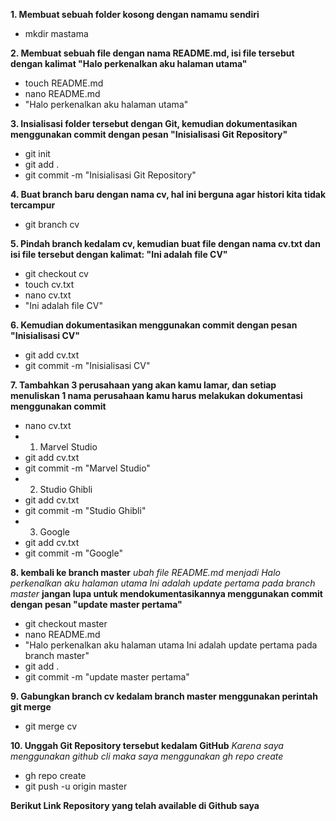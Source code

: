 **1. Membuat sebuah folder kosong dengan namamu sendiri**
- mkdir mastama

**2. Membuat sebuah file dengan nama README.md, isi file tersebut dengan kalimat
"Halo perkenalkan aku halaman utama"**
- touch README.md
- nano README.md
- "Halo perkenalkan aku halaman utama"

**3. Insialisasi folder tersebut dengan Git, kemudian dokumentasikan menggunakan commit dengan pesan
"Inisialisasi Git Repository"**
- git init
- git add .
- git commit -m "Inisialisasi Git Repository"

**4. Buat branch baru dengan nama cv, hal ini berguna agar histori kita tidak tercampur**
- git branch cv

**5. Pindah branch kedalam cv, kemudian buat file dengan nama cv.txt dan isi file tersebut dengan kalimat:
"Ini adalah file CV"**
- git checkout cv
- touch cv.txt
- nano cv.txt
- "Ini adalah file CV"

**6. Kemudian dokumentasikan menggunakan commit dengan pesan
"Inisialisasi CV"**
- git add cv.txt
- git commit -m "Inisialisasi CV"

**7. Tambahkan 3 perusahaan yang akan kamu lamar, dan setiap menuliskan 1 nama perusahaan kamu harus melakukan dokumentasi menggunakan commit**
- nano cv.txt
- 1. Marvel Studio
- git add cv.txt
- git commit -m "Marvel Studio"
- 2. Studio Ghibli
- git add cv.txt
- git commit -m "Studio Ghibli"
- 3. Google
- git add cv.txt
- git commit -m "Google"

**8. kembali ke branch master**
_ubah file README.md menjadi
Halo perkenalkan aku halaman utama
Ini adalah update pertama pada branch master_
**jangan lupa untuk mendokumentasikannya menggunakan commit dengan pesan
"update master pertama"**
- git checkout master
- nano README.md
- "Halo perkenalkan aku halaman utama
Ini adalah update pertama pada branch master"
- git add .
- git commit -m "update master pertama"

**9. Gabungkan branch cv kedalam branch master menggunakan perintah git merge**
- git merge cv

**10. Unggah Git Repository tersebut kedalam GitHub**
_Karena saya menggunakan github cli maka saya menggunakan gh repo create_
- gh repo create
- git push -u origin master


**Berikut Link Repository yang telah available di Github saya**

